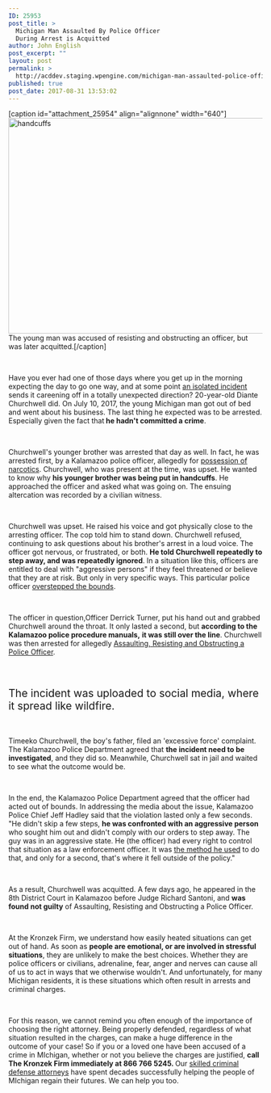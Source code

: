 ```yaml
---
ID: 25953
post_title: >
  Michigan Man Assaulted By Police Officer
  During Arrest is Acquitted
author: John English
post_excerpt: ""
layout: post
permalink: >
  http://acddev.staging.wpengine.com/michigan-man-assaulted-police-officer-arrest-acquitted.html
published: true
post_date: 2017-08-31 13:53:02
---
```

[caption id="attachment_25954" align="alignnone" width="640"]<img class="size-large wp-image-25954" src="http://acddev.staging.wpengine.com/wp-content/uploads/2017/08/file000834764155-1024x683.jpg" alt="handcuffs" width="640" height="427" /> The young man was accused of resisting and obstructing an officer, but was later acquitted.[/caption]

&nbsp;

<span style="font-weight: 400;">Have you ever had one of those days where you get up in the morning expecting the day to go one way, and at some point </span><a href="https://acddev.staging.wpengine.com/defenses-to-crimes.html"><span style="font-weight: 400;">an isolated incident</span></a><span style="font-weight: 400;"> sends it careening off in a totally unexpected direction? 20-year-old Diante Churchwell did. On July 10, 2017, the young Michigan man got out of bed and went about his business. The last thing he expected was to be arrested. Especially given the fact that</span><b> he hadn't committed a crime</b><span style="font-weight: 400;">.</span>

&nbsp;

<span style="font-weight: 400;">Churchwell's younger brother was arrested that day as well. In fact, he was arrested first, by a Kalamazoo police officer, allegedly for </span><a href="https://acddev.staging.wpengine.com/drug-charges.html"><span style="font-weight: 400;">possession of narcotics</span></a><span style="font-weight: 400;">. Churchwell, who was present at the time, was upset. He wanted to know why </span><b>his younger brother was being put in handcuffs</b><span style="font-weight: 400;">. He approached the officer and asked what was going on. The ensuing altercation was recorded by a civilian witness.</span>

&nbsp;

<span style="font-weight: 400;">Churchwell was upset. He raised his voice and got physically close to the arresting officer. The cop told him to stand down. Churchwell refused, continuing to ask questions about his brother's arrest in a loud voice. The officer got nervous, or frustrated, or both. </span><b>He told Churchwell repeatedly to step away, and was repeatedly ignored</b><span style="font-weight: 400;">. In a situation like this, officers are entitled to deal with "aggressive persons" if they feel threatened or believe that they are at risk. But only in very specific ways. This particular police officer </span><a href="https://acddev.staging.wpengine.com/police-issues.html"><span style="font-weight: 400;">overstepped the bounds</span></a><span style="font-weight: 400;">.</span>

&nbsp;

<span style="font-weight: 400;">The officer in question,Officer Derrick Turner, put his hand out and grabbed Churchwell around the throat. It only lasted a second, but </span><b>according to the Kalamazoo police procedure manuals,</b> <b>it was still over the line</b><span style="font-weight: 400;">. Churchwell was then arrested for allegedly </span><a href="https://acddev.staging.wpengine.com/michigan-resisting-obstructing-attorneys-resisting-arrest-assaulting-police-lawyers.html"><span style="font-weight: 400;">Assaulting, Resisting and Obstructing a Police Officer</span></a><span style="font-weight: 400;">.</span>

&nbsp;
<h2><span style="font-weight: 400;">The incident was uploaded to social media, where it spread like wildfire. </span></h2>
&nbsp;

<span style="font-weight: 400;">Timeeko Churchwell, the boy's father, filed an 'excessive force' complaint. The Kalamazoo Police Department agreed that </span><b>the incident need to be investigated</b><span style="font-weight: 400;">, and they did so. Meanwhile, Churchwell sat in jail and waited to see what the outcome would be.</span>

&nbsp;

<span style="font-weight: 400;">In the end, the Kalamazoo Police Department agreed that the officer had acted out of bounds. In addressing the media about the issue, Kalamazoo Police Chief Jeff Hadley said that the violation lasted only a few seconds. "He didn't skip a few steps, </span><b>he was confronted with an aggressive person</b><span style="font-weight: 400;"> who sought him out and didn't comply with our orders to step away. The guy was in an aggressive state. He (the officer) had every right to control that situation as a law enforcement officer. It was </span><a href="https://acddev.staging.wpengine.com/police-mistakes.html"><span style="font-weight: 400;">the method he used</span></a><span style="font-weight: 400;"> to do that, and only for a second, that's where it fell outside of the policy."</span>

&nbsp;

<span style="font-weight: 400;">As a result, Churchwell was acquitted. A few days ago, he appeared in the 8th District Court in Kalamazoo before Judge Richard Santoni, and </span><b>was found not guilty</b><span style="font-weight: 400;"> of Assaulting, Resisting and Obstructing a Police Officer.</span>

&nbsp;

<span style="font-weight: 400;">At the Kronzek Firm, we understand how easily heated situations can get out of hand. As soon as </span><b>people are emotional, or are involved in stressful situations</b><span style="font-weight: 400;">, they are unlikely to make the best choices. Whether they are police officers or civilians, adrenaline, fear, anger and nerves can cause all of us to act in ways that we otherwise wouldn't. And unfortunately, for many Michigan residents, it is these situations which often result in arrests and criminal charges.</span>

&nbsp;

<span style="font-weight: 400;">For this reason, we cannot remind you often enough of the importance of choosing the right attorney. Being properly defended, regardless of what situation resulted in the charges, can make a huge difference in the outcome of your case! So if you or a loved one have been accused of a crime in MIchigan, whether or not you believe the charges are justified, </span><b>call The Kronzek Firm immediately at 866 766 5245. </b><span style="font-weight: 400;">Our </span><a href="https://acddev.staging.wpengine.com/trial-attorneys.html"><span style="font-weight: 400;">skilled criminal defense attorneys</span></a><span style="font-weight: 400;"> have spent decades successfully helping the people of MIchigan regain their futures. We can help you too.</span>

&nbsp;